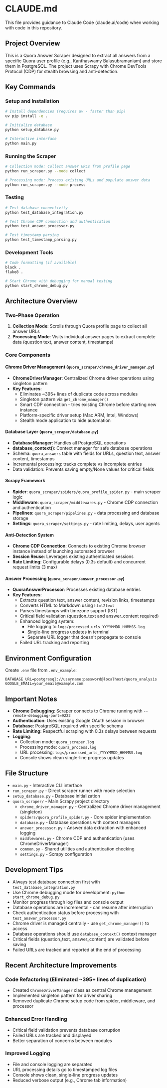 # CLAUDE.md

This file provides guidance to Claude Code (claude.ai/code) when working with code in this repository.

## Project Overview

This is a Quora Answer Scraper designed to extract all answers from a specific Quora user profile (e.g., Kanthaswamy Balasubramaniam) and store them in PostgreSQL. The project uses Scrapy with Chrome DevTools Protocol (CDP) for stealth browsing and anti-detection.

## Key Commands

### Setup and Installation
```bash
# Install dependencies (requires uv - faster than pip)
uv pip install -e .

# Initialize database
python setup_database.py

# Interactive interface
python main.py
```

### Running the Scraper
```bash
# Collection mode: Collect answer URLs from profile page
python run_scraper.py --mode collect

# Processing mode: Process existing URLs and populate answer data
python run_scraper.py --mode process
```

### Testing
```bash
# Test database connectivity
python test_database_integration.py

# Test Chrome CDP connection and authentication
python test_answer_processor.py

# Test timestamp parsing
python test_timestamp_parsing.py
```

### Development Tools
```bash
# Code formatting (if available)
black .
flake8 .

# Start Chrome with debugging for manual testing
python start_chrome_debug.py
```

## Architecture Overview

### Two-Phase Operation
1. **Collection Mode**: Scrolls through Quora profile page to collect all answer URLs
2. **Processing Mode**: Visits individual answer pages to extract complete data (question text, answer content, timestamps)

### Core Components

#### Chrome Driver Management (`quora_scraper/chrome_driver_manager.py`)
- **ChromeDriverManager**: Centralized Chrome driver operations using singleton pattern
- **Key Features**:
  - Eliminates ~395+ lines of duplicate code across modules
  - Singleton pattern via `get_chrome_manager()`
  - Smart CDP connection - tries existing Chrome before starting new instance
  - Platform-specific driver setup (Mac ARM, Intel, Windows)
  - Stealth mode application to hide automation

#### Database Layer (`quora_scraper/database.py`)
- **DatabaseManager**: Handles all PostgreSQL operations
- **database_context()**: Context manager for safe database operations
- Schema: `quora_answers` table with fields for URLs, question text, answer content, timestamps
- Incremental processing: tracks complete vs incomplete entries
- Data validation: Prevents saving empty/None values for critical fields

#### Scrapy Framework
- **Spider**: `quora_scraper/spiders/quora_profile_spider.py` - main scraper logic
- **Middleware**: `quora_scraper/middlewares.py` - Chrome CDP connection and authentication
- **Pipelines**: `quora_scraper/pipelines.py` - data processing and database storage
- **Settings**: `quora_scraper/settings.py` - rate limiting, delays, user agents

#### Anti-Detection System
- **Chrome CDP Connection**: Connects to existing Chrome browser instance instead of launching automated browser
- **Session Reuse**: Leverages existing authenticated sessions
- **Rate Limiting**: Configurable delays (0.3s default) and concurrent request limits (3 max)

#### Answer Processing (`quora_scraper/answer_processor.py`)
- **QuoraAnswerProcessor**: Processes existing database entries
- **Key Features**:
  - Extracts question text, answer content, revision links, timestamps
  - Converts HTML to Markdown using `html2text`
  - Parses timestamps with timezone support (IST)
  - Critical field validation (question_text and answer_content required)
  - Enhanced logging system:
    - File logging to `logs/processed_urls_YYYYMMDD_HHMMSS.log`
    - Single-line progress updates in terminal
    - Separate URL logger that doesn't propagate to console
  - Failed URL tracking and reporting

## Environment Configuration

Create `.env` file from `.env_example`:
```
DATABASE_URL=postgresql://username:password@localhost/quora_analysis
GOOGLE_EMAIL=your_email@example.com
```

## Important Notes

- **Chrome Debugging**: Scraper connects to Chrome running with `--remote-debugging-port=9222`
- **Authentication**: Uses existing Google OAuth session in browser
- **Database**: PostgreSQL required with specific schema
- **Rate Limiting**: Respectful scraping with 0.3s delays between requests
- **Logging**:
  - Collection mode: `quora_scraper.log`
  - Processing mode: `quora_process.log`
  - URL processing: `logs/processed_urls_YYYYMMDD_HHMMSS.log`
  - Console shows clean single-line progress updates

## File Structure

- `main.py` - Interactive CLI interface
- `run_scraper.py` - Direct scraper runner with mode selection
- `setup_database.py` - Database initialization
- `quora_scraper/` - Main Scrapy project directory
  - `chrome_driver_manager.py` - Centralized Chrome driver management (singleton)
  - `spiders/quora_profile_spider.py` - Core spider implementation
  - `database.py` - Database operations with context managers
  - `answer_processor.py` - Answer data extraction with enhanced logging
  - `middlewares.py` - Chrome CDP and authentication (uses ChromeDriverManager)
  - `common.py` - Shared utilities and authentication checking
  - `settings.py` - Scrapy configuration

## Development Tips

- Always test database connection first with `test_database_integration.py`
- Use Chrome debugging mode for development: `python start_chrome_debug.py`
- Monitor progress through log files and console output
- Database operations are incremental - can resume after interruption
- Check authentication status before processing with `test_answer_processor.py`
- Chrome driver is managed centrally - use `get_chrome_manager()` to access
- Database operations should use `database_context()` context manager
- Critical fields (question_text, answer_content) are validated before saving
- Failed URLs are tracked and reported at the end of processing

## Recent Architecture Improvements

### Code Refactoring (Eliminated ~395+ lines of duplication)
- Created `ChromeDriverManager` class as central Chrome management
- Implemented singleton pattern for driver sharing
- Removed duplicate Chrome setup code from spider, middleware, and processor

### Enhanced Error Handling
- Critical field validation prevents database corruption
- Failed URLs are tracked and displayed
- Better separation of concerns between modules

### Improved Logging
- File and console logging are separated
- URL processing details go to timestamped log files
- Console shows clean, single-line progress updates
- Reduced verbose output (e.g., Chrome tab information)
